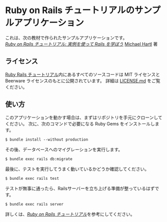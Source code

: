 # Ruby on Rails チュートリアルのサンプルアプリケーション

これは、次の教材で作られたサンプルアプリケーションです。   
[*Ruby on Rails チュートリアル: 実例を使って Rails を学ぼう*](http://railstutorial.jp/)
[Michael Hartl](http://www.michaelhartl.com/) 著

## ライセンス

[Ruby Rails チュートリアル](http://railstutorial.jp/)内にあるすべてのソースコードは
MIT ライセンスと Beerware ライセンスのもとに公開されています。
詳細は [LICENSE.md](LICENSE.md) をご覧ください。

## 使い方

このアプリケーションを動かす場合は、まずはリポジトリを手元にクローンしてください。
次に、次のコマンドで必要になる Ruby Gems をインストールします。

```
$ bundle install --without production
```

その後、データベースへのマイグレーションを実行します。

```
$ bundle exec rails db:migrate
```

最後に、テストを実行してうまく動いているかどうか確認してください。

```
$ bundle exec rails test
```

テストが無事に通ったら、Railsサーバーを立ち上げる準備が整っているはずです。

```
$ bundle exec rails server
```

詳しくは、[*Ruby on Rails チュートリアル*](http://railstutorial.jp/)を参考にしてください。